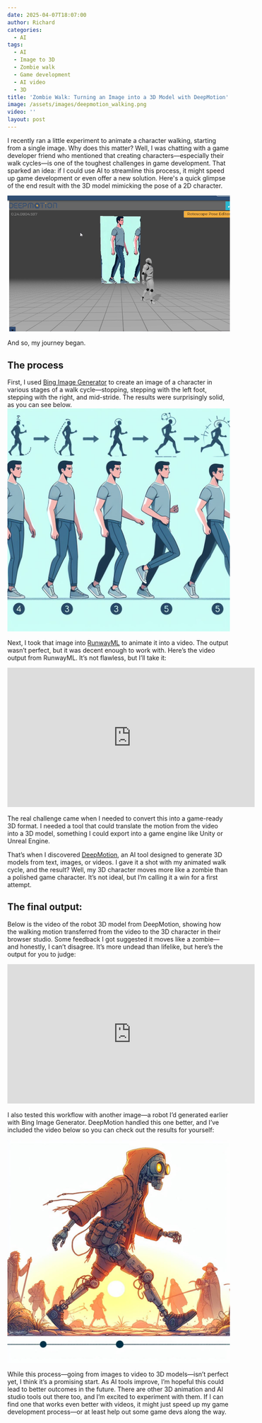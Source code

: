 ```yaml
---
date: 2025-04-07T18:07:00
author: Richard
categories:
  - AI
tags:
  - AI
  - Image to 3D
  - Zombie walk
  - Game development
  - AI video
  - 3D
title: 'Zombie Walk: Turning an Image into a 3D Model with DeepMotion'
image: /assets/images/deepmotion_walking.png
video: ''
layout: post
---
```

I recently ran a little experiment to animate a character walking, starting from a single image. Why does this matter? Well, I was chatting with a game developer friend who mentioned that creating characters—especially their walk cycles—is one of the toughest challenges in game development. That sparked an idea: if I could use AI to streamline this process, it might speed up game development or even offer a new solution. Here's a quick glimpse of the end result with the 3D model mimicking the pose of a 2D character.

![3D model in front of a screen showing a 2D character with right leg in front](/assets/images/deepmotion_walking.png "3D model in front of a screen showing a 2D character with right leg in front")

And so, my journey began. 

## The process

First, I used [Bing Image Generator](https://www.bing.com/images/create) to create an image of a character in various stages of a walk cycle—stopping, stepping with the left foot, stepping with the right, and mid-stride. The results were surprisingly solid, as you can see below.
![Walk cycles of a male character generated by Bing Image Generator](/assets/images/walk_cycles_blue.jpeg "Walk cycles of a male character generated by Bing Image Generator")

Next, I took that image into [RunwayML](https://runwayml.com/) to animate it into a video. The output wasn’t perfect, but it was decent enough to work with. Here’s the video output from RunwayML. It’s not flawless, but I’ll take it:

<iframe width="560" height="315" src="https://www.youtube.com/embed/8KvsI3cwhH8?rel=0" frameborder="0" allow="accelerometer; autoplay; encrypted-media; gyroscope; picture-in-picture" allowfullscreen></iframe>

The real challenge came when I needed to convert this into a game-ready 3D format. I needed a tool that could translate the motion from the video into a 3D model, something I could export into a game engine like Unity or Unreal Engine.

That’s when I discovered [DeepMotion](https://www.deepmotion.com/), an AI tool designed to generate 3D models from text, images, or videos. I gave it a shot with my animated walk cycle, and the result? Well, my 3D character moves more like a zombie than a polished game character. It’s not ideal, but I’m calling it a win for a first attempt.

## The final output:

Below is the video of the robot 3D model from DeepMotion, showing how the walking motion transferred from the video to the 3D character in their browser studio. Some feedback I got suggested it moves like a zombie—and honestly, I can’t disagree. It’s more undead than lifelike, but here’s the output for you to judge:

<iframe width="560" height="315" src="https://www.youtube.com/embed/7ELLY7xnZvI?rel=0" frameborder="0" allow="accelerometer; autoplay; encrypted-media; gyroscope; picture-in-picture" allowfullscreen></iframe>

I also tested this workflow with another image—a robot I’d generated earlier with Bing Image Generator. DeepMotion handled this one better, and I’ve included the video below so you can check out the results for yourself:

![Robot walking in the sunset generated by Bing](/assets/images/robot_walking_bing.jpeg "Robot walking in the sunset generated by Bing")

While this process—going from images to video to 3D models—isn’t perfect yet, I think it’s a promising start. As AI tools improve, I’m hopeful this could lead to better outcomes in the future. There are other 3D animation and AI studio tools out there too, and I’m excited to experiment with them. If I can find one that works even better with videos, it might just speed up my game development process—or at least help out some game devs along the way.

